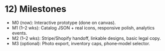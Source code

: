# 12) Milestones
- M0 (now): Interactive prototype (done on canvas).
- M1 (1–2 wks): Catalog JSON + real icons, responsive polish, analytics events.
- M2 (1–2 wks): Stripe/Shopify handoff, linkable designs, basic legal copy.
- M3 (optional): Photo export, inventory caps, phone‑model selector.

